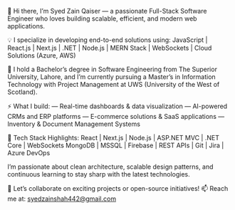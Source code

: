 👋 Hi there, I’m Syed Zain Qaiser — a passionate Full-Stack Software Engineer who loves building scalable, efficient, and modern web applications.

💡 I specialize in developing end-to-end solutions using:
JavaScript | React.js | Next.js | .NET | Node.js | MERN Stack | WebSockets | Cloud Solutions (Azure, AWS)

🧠 I hold a Bachelor’s degree in Software Engineering from The Superior University, Lahore, and I’m currently pursuing a Master’s in Information Technology with Project Management at UWS (University of the West of Scotland).

⚡️ What I build:
— Real-time dashboards & data visualization
— AI-powered CRMs and ERP platforms
— E-commerce solutions & SaaS applications
— Inventory & Document Management Systems

🚀 Tech Stack Highlights:
React | Next.js | Node.js | ASP.NET MVC | .NET Core | WebSockets
MongoDB | MSSQL | Firebase | REST APIs | Git | Jira | Azure DevOps

I’m passionate about clean architecture, scalable design patterns, and continuous learning to stay sharp with the latest technologies.

💬 Let’s collaborate on exciting projects or open-source initiatives!
📫 Reach me at: syedzainshah442@gmail.com
